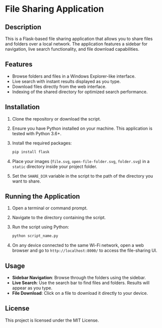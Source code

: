# File Sharing Application

## Description

This is a Flask-based file sharing application that allows you to share files and folders over a local network. The application features a sidebar for navigation, live search functionality, and file download capabilities.

## Features

- Browse folders and files in a Windows Explorer-like interface.
- Live search with instant results displayed as you type.
- Download files directly from the web interface.
- Indexing of the shared directory for optimized search performance.

## Installation

1. Clone the repository or download the script.

2. Ensure you have Python installed on your machine. This application is tested with Python 3.6+.

3. Install the required packages:
    ```sh
    pip install flask
    ```

4. Place your images (`file.svg`, `open-file-folder.svg`, `folder.svg`) in a `static` directory inside your project folder.

5. Set the `SHARE_DIR` variable in the script to the path of the directory you want to share.

## Running the Application

1. Open a terminal or command prompt.

2. Navigate to the directory containing the script.

3. Run the script using Python:
    ```sh
    python script_name.py
    ```

4. On any device connected to the same Wi-Fi network, open a web browser and go to `http://localhost:8000/` to access the file-sharing UI.

## Usage

- **Sidebar Navigation**: Browse through the folders using the sidebar.
- **Live Search**: Use the search bar to find files and folders. Results will appear as you type.
- **File Download**: Click on a file to download it directly to your device.

## License

This project is licensed under the MIT License.
